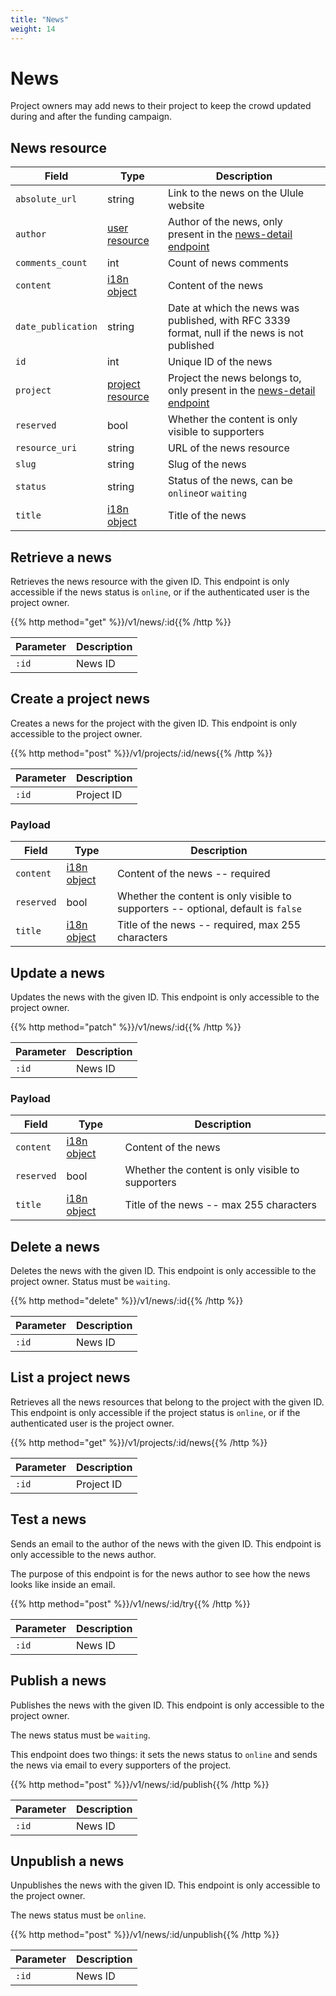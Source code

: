 ```yaml
---
title: "News"
weight: 14
---
```


# News

Project owners may add news to their project to keep the crowd updated during and after the funding campaign.

## News resource

| Field              | Type                         | Description                                                                                   |
| ------------------ | ---------------------------- | --------------------------------------------------------------------------------------------- |
| `absolute_url`     | string                       | Link to the news on the Ulule website                                                         |
| `author`           | [user resource](#user)       | Author of the news, only present in the [news-detail endpoint](<#retrieve a news>)            |
| `comments_count`   | int                          | Count of news comments                                                                        |
| `content`          | [i18n object](#i18n)         | Content of the news                                                                           |
| `date_publication` | string                       | Date at which the news was published, with RFC 3339 format, null if the news is not published |
| `id`               | int                          | Unique ID of the news                                                                         |
| `project`          | [project resource](#project) | Project the news belongs to, only present in the [news-detail endpoint](#retrieve-a-news)     |
| `reserved`         | bool                         | Whether the content is only visible to supporters                                             |
| `resource_uri`     | string                       | URL of the news resource                                                                      |
| `slug`             | string                       | Slug of the news                                                                              |
| `status`           | string                       | Status of the news, can be `online`or `waiting`                                               |
| `title`            | [i18n object](#i18n)         | Title of the news                                                                             |

## Retrieve a news

Retrieves the news resource with the given ID. This endpoint is only accessible if the news status is `online`, or if the authenticated user is the project owner.

{{% http method="get" %}}/v1/news/:id{{% /http %}}

| Parameter | Description |
| --------- | ----------- |
| `:id`     | News ID     |

## Create a project news

Creates a news for the project with the given ID. This endpoint is only accessible to the project owner.

{{% http method="post" %}}/v1/projects/:id/news{{% /http %}}

| Parameter | Description |
| --------- | ----------- |
| `:id`     | Project ID  |

### Payload

| Field      | Type                 | Description                                                                       |
| ---------- | -------------------- | --------------------------------------------------------------------------------- |
| `content`  | [i18n object](#i18n) | Content of the news -- required                                                   |
| `reserved` | bool                 | Whether the content is only visible to supporters -- optional, default is `false` |
| `title`    | [i18n object](#i18n) | Title of the news -- required, max 255 characters                                 |

## Update a news

Updates the news with the given ID. This endpoint is only accessible to the project owner.

{{% http method="patch" %}}/v1/news/:id{{% /http %}}

| Parameter | Description |
| --------- | ----------- |
| `:id`     | News ID     |

### Payload

| Field      | Type                 | Description                                       |
| ---------- | -------------------- | ------------------------------------------------- |
| `content`  | [i18n object](#i18n) | Content of the news                               |
| `reserved` | bool                 | Whether the content is only visible to supporters |
| `title`    | [i18n object](#i18n) | Title of the news -- max 255 characters           |

## Delete a news

Deletes the news with the given ID. This endpoint is only accessible to the project owner. Status must be `waiting`.

{{% http method="delete" %}}/v1/news/:id{{% /http %}}

| Parameter | Description |
| --------- | ----------- |
| `:id`     | News ID     |

## List a project news

Retrieves all the news resources that belong to the project with the given ID. This endpoint is only accessible if the project status is `online`, or if the authenticated user is the project owner.

{{% http method="get" %}}/v1/projects/:id/news{{% /http %}}

| Parameter | Description |
| --------- | ----------- |
| `:id`     | Project ID |

## Test a news

Sends an email to the author of the news with the given ID. This endpoint is only accessible to the news author.

The purpose of this endpoint is for the news author to see how the news looks like inside an email.

{{% http method="post" %}}/v1/news/:id/try{{% /http %}}

| Parameter | Description |
| --------- | ----------- |
| `:id`     | News ID     |

## Publish a news

Publishes the news with the given ID. This endpoint is only accessible to the project owner.

The news status must be `waiting`.

This endpoint does two things: it sets the news status to `online` and sends the news via email to every supporters of the project.

{{% http method="post" %}}/v1/news/:id/publish{{% /http %}}

| Parameter | Description |
| --------- | ----------- |
| `:id`     | News ID     |

## Unpublish a news

Unpublishes the news with the given ID. This endpoint is only accessible to the project owner.

The news status must be `online`.

{{% http method="post" %}}/v1/news/:id/unpublish{{% /http %}}

| Parameter | Description |
| --------- | ----------- |
| `:id`     | News ID     |
